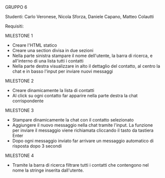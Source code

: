 GRUPPO 6

Studenti: Carlo Veronese, Nicola Sforza, Daniele Capano, Matteo Colautti

Requisiti:

MILESTONE 1
- Creare l'HTML statico
- Creare una section divisa in due sezioni
- Nella parte sinistra stampare il nome dell'utente, la barra di ricerca, e all'interno di una lista tutti i contatti
- Nella parte destra visualizzare in alto il dettaglio del contatto, al centro la chat e in basso l'input per inviare nuovi messaggi

MILESTONE 2
- Creare dinamicamente la lista di contatti
- Al click su ogni contatto far apparire nella parte destra la chat corrispondente

MILESTONE 3
- Stampare dinamicamente la chat con il contatto selezionato
- Aggiungere il nuovo messaggio nella chat tramite l'input. La funzione per inviare il messaggio viene richiamata cliccando il tasto da tastiera Enter
- Dopo ogni messaggio inviato far arrivare un messaggio automatico di risposta dopo 3 secondi

MILESTONE 4
- Tramite la barra di ricerca filtrare tutti i contatti che contengono nel nome la stringe inserita dall'utente. 
